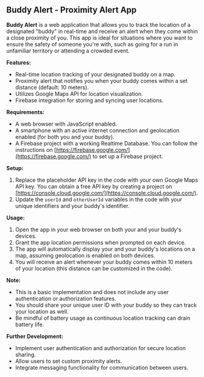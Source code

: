## Buddy Alert - Proximity Alert App

**Buddy Alert** is a web application that allows you to track the location of a designated "buddy" in real-time and receive an alert when they come within a close proximity of you. This app is ideal for situations where you want to ensure the safety of someone you're with, such as going for a run in unfamiliar territory or attending a crowded event.

**Features:**

* Real-time location tracking of your designated buddy on a map.
* Proximity alert that notifies you when your buddy comes within a set distance (default: 10 meters).
* Utilizes Google Maps API for location visualization.
* Firebase integration for storing and syncing user locations.

**Requirements:**

* A web browser with JavaScript enabled.
* A smartphone with an active internet connection and geolocation enabled (for both you and your buddy).
* A Firebase project with a working Realtime Database.  You can follow the instructions on [https://firebase.google.com/](https://firebase.google.com/) to set up a Firebase project.

**Setup:**

1. Replace the placeholder API key in the code with your own Google Maps API key. You can obtain a free API key by creating a project on [https://console.cloud.google.com/](https://console.cloud.google.com/).
2. Update the `userId` and `otherUserId` variables in the code with your unique identifiers and your buddy's identifier.

**Usage:**

1. Open the app in your web browser on both your and your buddy's devices.
2. Grant the app location permissions when prompted on each device.
3. The app will automatically display your and your buddy's locations on a map, assuming geolocation is enabled on both devices.
4. You will receive an alert whenever your buddy comes within 10 meters of your location (this distance can be customized in the code).

**Note:**

* This is a basic implementation and does not include any user authentication or authorization features.
* You should share your unique user ID with your buddy so they can track your location as well.
* Be mindful of battery usage as continuous location tracking can drain battery life.

**Further Development:**

* Implement user authentication and authorization for secure location sharing.
* Allow users to set custom proximity alerts.
* Integrate messaging functionality for communication between users.
